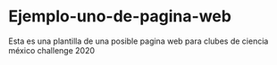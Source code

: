 # Ejemplo-uno-de-pagina-web
Esta es una plantilla de una posible pagina web para clubes de ciencia méxico challenge 2020
